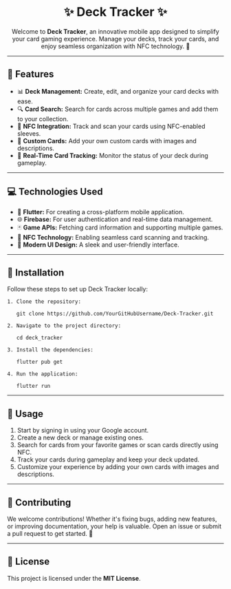 <h1 align="center">✨ Deck Tracker ✨</h1>

<p align="center">Welcome to <strong>Deck Tracker</strong>, an innovative mobile app designed to simplify your card gaming experience. Manage your decks, track your cards, and enjoy seamless organization with NFC technology. 🎴</p>

---

<h2>🌟 Features</h2>
<ul>
    <li>📊 <strong>Deck Management:</strong> Create, edit, and organize your card decks with ease.</li>
    <li>🔍 <strong>Card Search:</strong> Search for cards across multiple games and add them to your collection.</li>
    <li>📱 <strong>NFC Integration:</strong> Track and scan your cards using NFC-enabled sleeves.</li>
    <li>📂 <strong>Custom Cards:</strong> Add your own custom cards with images and descriptions.</li>
    <li>📜 <strong>Real-Time Card Tracking:</strong> Monitor the status of your deck during gameplay.</li>
</ul>

---

<h2>💻 Technologies Used</h2>
<ul>
    <li>💙 <strong>Flutter:</strong> For creating a cross-platform mobile application.</li>
    <li>🌐 <strong>Firebase:</strong> For user authentication and real-time data management.</li>
    <li>🃏 <strong>Game APIs:</strong> Fetching card information and supporting multiple games.</li>
    <li>📱 <strong>NFC Technology:</strong> Enabling seamless card scanning and tracking.</li>
    <li>🎨 <strong>Modern UI Design:</strong> A sleek and user-friendly interface.</li>
</ul>

---

<h2>🔧 Installation</h2>
<p>Follow these steps to set up Deck Tracker locally:</p>

<pre><code>1. Clone the repository:</code></pre>
<pre><code>   git clone https://github.com/YourGitHubUsername/Deck-Tracker.git</code></pre>

<pre><code>2. Navigate to the project directory:</code></pre>
<pre><code>   cd deck_tracker</code></pre>

<pre><code>3. Install the dependencies:</code></pre>
<pre><code>   flutter pub get</code></pre>

<pre><code>4. Run the application:</code></pre>
<pre><code>   flutter run</code></pre>

---

<h2>🧙 Usage</h2>
<ol>
    <li>Start by signing in using your Google account.</li>
    <li>Create a new deck or manage existing ones.</li>
    <li>Search for cards from your favorite games or scan cards directly using NFC.</li>
    <li>Track your cards during gameplay and keep your deck updated.</li>
    <li>Customize your experience by adding your own cards with images and descriptions.</li>
</ol>

---

<h2>🤝 Contributing</h2>
<p>We welcome contributions! Whether it's fixing bugs, adding new features, or improving documentation, your help is valuable. Open an issue or submit a pull request to get started. 💬</p>

---

<h2>📜 License</h2>
<p>This project is licensed under the <strong>MIT License</strong>.</p>
